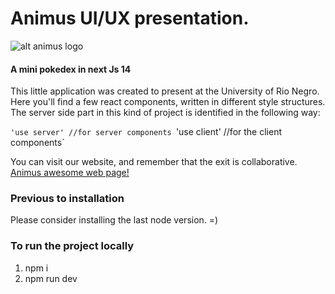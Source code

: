 # Animus UI/UX presentation.
![alt animus logo](https://encrypted-tbn0.gstatic.com/images?q=tbn:ANd9GcQpKOYtZaosnVSjZbELRwZFUqd-3pBD7OQvQvI0FpXDlw&s)

#### A mini pokedex in next Js 14
This little application was created to present at the University of Rio Negro.
Here you'll find a few react components, written in different style structures.
The server side part in this kind of project is identified in the following way:

`'use server' //for server components
`'use client' //for the client components`

You can visit our website, and remember that the exit is collaborative.
[Animus awesome web page!](https://animus.coop/en)

### Previous to installation

Please consider installing the last node version. =)

### To run the project locally
1. npm i
2. npm run dev

